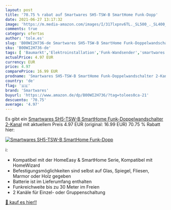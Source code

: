 ```yaml
---
layout: post
title: '70.75 % rabat auf Smartwares SH5-TSW-B SmartHome Funk-Dopp'
date: 2021-06-27 13:17:32
image: 'https://m.media-amazon.com/images/I/317lxpnv6TL._SL500_._SL400_.jpg'
comments: true
category: ofertas
author: 'tole.es'
slug: 'B00WI2H736-de Smartwares SH5-TSW-B SmartHome Funk-Doppelwandschalter...'
sku: 'B00WI2H736-de'
tags: [ 'Baumarkt','Elektroinstallation','Funk-Wandsender','smartwares', ]
actualPrice: 4.97 EUR
currency: EUR
price: 4.97
comparePrice: 16.99 EUR
prodname: 'Smartwares SH5-TSW-B SmartHome Funk-Doppelwandschalter 2-Kanal'
country: 'de'
flag: '🇩🇪'
brand: 'Smartwares'
buyurl: 'https://www.amazon.de/dp/B00WI2H736/?tag=tolees0ca-21'
descuento: '70.75'
average: '4.97'
---
```


Es gibt ein [Smartwares SH5-TSW-B SmartHome Funk-Doppelwandschalter 2-Kanal](https://www.amazon.de/dp/B00WI2H736/?tag=tolees0ca-21) mit aktuellem Preis 4.97 EUR (original: 16.99 EUR) 70.75 % Rabatt hier:

[![Smartwares SH5-TSW-B SmartHome Funk-Dopp](https://m.media-amazon.com/images/I/317lxpnv6TL._SL500_._SL400_.jpg)](https://www.amazon.de/dp/B00WI2H736/?tag=tolees0ca-21)

ℹ️:

- Kompatibel mit der HomeEasy & SmartHome Serie, Kompatibel mit HomeWizard
- Befestigungsmöglichkeiten sind selbst auf Glas, Spiegel, Fliesen, Marmor oder Holz gegeben
- Batterie ist im Lieferumfang enthalten
- Funkreichweite bis zu 30 Meter im Freien
- 2 Kanäle für Einzel- oder Gruppenschaltung

[🛒 kauf es hier!!](https://www.amazon.de/dp/B00WI2H736/?tag=tolees0ca-21)
